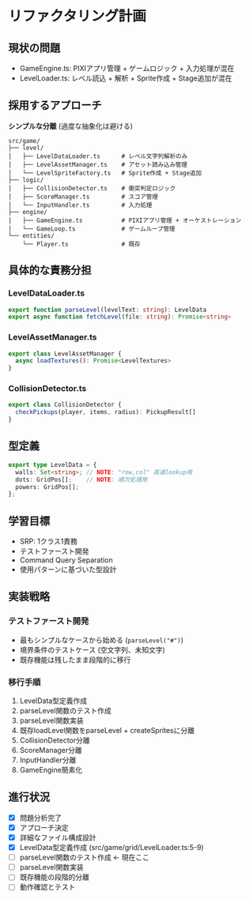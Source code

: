 # リファクタリング計画

## 現状の問題
- GameEngine.ts: PIXIアプリ管理 + ゲームロジック + 入力処理が混在
- LevelLoader.ts: レベル読込 + 解析 + Sprite作成 + Stage追加が混在

## 採用するアプローチ
**シンプルな分離** (過度な抽象化は避ける)

```
src/game/
├── level/
│   ├── LevelDataLoader.ts      # レベル文字列解析のみ
│   ├── LevelAssetManager.ts    # アセット読み込み管理
│   └── LevelSpriteFactory.ts   # Sprite作成 + Stage追加
├── logic/
│   ├── CollisionDetector.ts    # 衝突判定ロジック
│   ├── ScoreManager.ts         # スコア管理
│   └── InputHandler.ts         # 入力処理
├── engine/
│   ├── GameEngine.ts           # PIXIアプリ管理 + オーケストレーション
│   └── GameLoop.ts             # ゲームループ管理
└── entities/
    └── Player.ts               # 既存
```

## 具体的な責務分担

### LevelDataLoader.ts
```typescript
export function parseLevel(levelText: string): LevelData
export async function fetchLevel(file: string): Promise<string>
```

### LevelAssetManager.ts
```typescript
export class LevelAssetManager {
  async loadTextures(): Promise<LevelTextures>
}
```

### CollisionDetector.ts
```typescript
export class CollisionDetector {
  checkPickups(player, items, radius): PickupResult[]
}
```

## 型定義
```typescript
export type LevelData = {
  walls: Set<string>; // NOTE: "row,col" 高速lookup用
  dots: GridPos[];    // NOTE: 順次処理用
  powers: GridPos[];
};
```

## 学習目標
- SRP: 1クラス1責務
- テストファースト開発
- Command Query Separation
- 使用パターンに基づいた型設計

## 実装戦略

### テストファースト開発
- 最もシンプルなケースから始める (`parseLevel("#")`)
- 境界条件のテストケース (空文字列、未知文字)
- 既存機能は残したまま段階的に移行

### 移行手順
1. LevelData型定義作成
2. parseLevel関数のテスト作成
3. parseLevel関数実装
4. 既存loadLevel関数をparseLevel + createSpritesに分離
5. CollisionDetector分離
6. ScoreManager分離
7. InputHandler分離
8. GameEngine簡素化

## 進行状況
- [x] 問題分析完了
- [x] アプローチ決定  
- [x] 詳細なファイル構成設計
- [x] LevelData型定義作成 (src/game/grid/LevelLoader.ts:5-9)
- [ ] parseLevel関数のテスト作成 ← 現在ここ
- [ ] parseLevel関数実装
- [ ] 既存機能の段階的分離
- [ ] 動作確認とテスト
